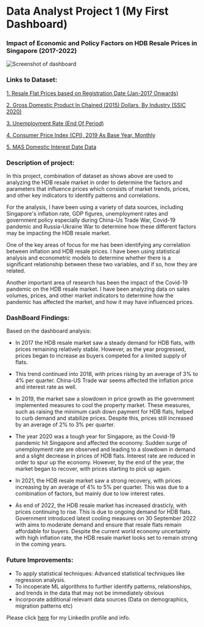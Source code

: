 # Data Analyst Project 1 (My First Dashboard)
### Impact of Economic and Policy Factors on HDB Resale Prices in Singapore (2017-2022)
![Screenshot of dashboard](https://i.imgur.com/YA9I17v.png)

### Links to Dataset:
[1. Resale Flat Prices based on Registration Date (Jan-2017 Onwards)](https://data.gov.sg/dataset/resale-flat-prices)

[2. Gross Domestic Product In Chained (2015) Dollars, By Industry (SSIC 2020)](https://tablebuilder.singstat.gov.sg/table/TS/M015661)

[3. Unemployment Rate (End Of Period)](https://tablebuilder.singstat.gov.sg/table/TS/M182341)

[4. Consumer Price Index (CPI), 2019 As Base Year, Monthly](https://tablebuilder.singstat.gov.sg/table/TS/M212881)

[5. MAS Domestic Interest Date Data](https://eservices.mas.gov.sg/Statistics/dir/DomesticInterestRates.aspx)

### Description of project:

In this project, combination of dataset as shows above are used to analyzing the HDB resale market in order to determine the factors and parameters that influence prices which consists of market trends, prices, and other key indicators to identify patterns and correlations.

For the analysis, I have been using a variety of data sources, including Singapore's inflation rate, GDP figures, unemployment rates and government policy especially during China-Us Trade War, Covid-19 pandemic and Russia-Ukraine War to determine how these different factors may be impacting the HDB resale market.

One of the key areas of focus for me has been identifying any correlation between inflation and HDB resale prices. I have been using statistical analysis and econometric models to determine whether there is a significant relationship between these two variables, and if so, how they are related.

Another important area of research has been the impact of the Covid-19 pandemic on the HDB resale market. I have been analyzing data on sales volumes, prices, and other market indicators to determine how the pandemic has affected the market, and how it may have influenced prices.


### DashBoard Findings:
Based on the dashboard analysis:
- In 2017 the HDB resale market saw a steady demand for HDB flats, with prices remaining relatively stable. However, as the year progressed, prices began to increase as buyers competed for a limited supply of flats. 

- This trend continued into 2018, with prices rising by an average of 3% to 4% per quarter. China-US Trade war seems affected the inflation price and interest rate as well.

- In 2019, the market saw a slowdown in price growth as the government implemented measures to cool the property market. These measures, such as raising the minimum cash down payment for HDB flats, helped to curb demand and stabilize prices. Despite this, prices still increased by an average of 2% to 3% per quarter.

- The year 2020 was a tough year for Singapore, as the Covid-19 pandemic hit Singapore and affected the economy. Sudden surge of unemployment rate are observed and leading to a slowdown in demand and a slight decrease in prices of HDB flats. Interest rate are reduced in order to spur up the economy. However, by the end of the year, the market began to recover, with prices starting to pick up again.

- In 2021, the HDB resale market saw a strong recovery, with prices increasing by an average of 4% to 5% per quarter. This was due to a combination of factors, but mainly due to low interest rates.

- As end of 2022, the HDB resale market has increased drasticly, with prices continuing to rise. This is due to ongoing demand for HDB flats. Government introduced latest cooling measures on 30 September 2022 with aims to moderate demand and ensure that resale flats remain affordable for buyers. Despite the current world economy uncertainty with high inflation rate, the HDB resale market looks set to remain strong in the coming years.

### Future Improvements:
- To apply statistical techniques: Advanced statistical techniques like regression analysis.
- To incoperate ML algorithms to further identify patterns, relationships, and trends in the data that may not be immediately obvious
- Incorporate additional relevant data sources (Data on demographics, migration patterns etc)


Please click [here](https://www.linkedin.com/in/hongkahfoo/) for my LinkedIn profile and info.
